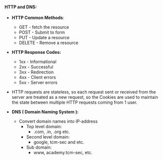 
#### HTTP and DNS:

-  **HTTP Common Methods**:

	- GET - fetch the resource
	- POST - Submit to form
	- PUT - Update a resource
	- DELETE - Remove a resource
	
- **HTTP Response Codes:**

	- 1xx - Informational
	- 2xx - Successful
	- 3xx - Redirection
	- 4xx - Client errors
	- 5xx - Server errors
	
- HTTP requests are stateless, so each request sent or received from the server are treated as a new request, so the Cookies are used to maintain the state between multiple HTTP requests coming from 1 user.

- **DNS ( Domain Naming System ):**

	- Convert domain names into IP-address
		- Top level domain:
			- .com, .in, .org etc.
		- Second level domain:
			- google, tcm-sec and etc.
		- Sub domain:
			- www, academy.tcm-sec, etc.
	